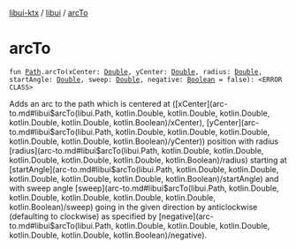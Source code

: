 [libui-ktx](../index.md) / [libui](index.md) / [arcTo](./arc-to.md)

# arcTo

`fun `[`Path`](-path/index.md)`.arcTo(xCenter: `[`Double`](https://kotlinlang.org/api/latest/jvm/stdlib/kotlin/-double/index.html)`, yCenter: `[`Double`](https://kotlinlang.org/api/latest/jvm/stdlib/kotlin/-double/index.html)`, radius: `[`Double`](https://kotlinlang.org/api/latest/jvm/stdlib/kotlin/-double/index.html)`, startAngle: `[`Double`](https://kotlinlang.org/api/latest/jvm/stdlib/kotlin/-double/index.html)`, sweep: `[`Double`](https://kotlinlang.org/api/latest/jvm/stdlib/kotlin/-double/index.html)`, negative: `[`Boolean`](https://kotlinlang.org/api/latest/jvm/stdlib/kotlin/-boolean/index.html)` = false): <ERROR CLASS>`

Adds an arc to the path which is centered at ([xCenter](arc-to.md#libui$arcTo(libui.Path, kotlin.Double, kotlin.Double, kotlin.Double, kotlin.Double, kotlin.Double, kotlin.Boolean)/xCenter), [yCenter](arc-to.md#libui$arcTo(libui.Path, kotlin.Double, kotlin.Double, kotlin.Double, kotlin.Double, kotlin.Double, kotlin.Boolean)/yCenter)) position with radius [radius](arc-to.md#libui$arcTo(libui.Path, kotlin.Double, kotlin.Double, kotlin.Double, kotlin.Double, kotlin.Double, kotlin.Boolean)/radius)
starting at [startAngle](arc-to.md#libui$arcTo(libui.Path, kotlin.Double, kotlin.Double, kotlin.Double, kotlin.Double, kotlin.Double, kotlin.Boolean)/startAngle) and with sweep angle [sweep](arc-to.md#libui$arcTo(libui.Path, kotlin.Double, kotlin.Double, kotlin.Double, kotlin.Double, kotlin.Double, kotlin.Boolean)/sweep) going in the given direction by
anticlockwise (defaulting to clockwise) as specified by [negative](arc-to.md#libui$arcTo(libui.Path, kotlin.Double, kotlin.Double, kotlin.Double, kotlin.Double, kotlin.Double, kotlin.Boolean)/negative).

